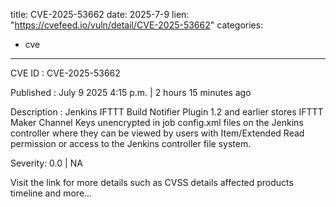  
title: CVE-2025-53662
date: 2025-7-9
lien: "https://cvefeed.io/vuln/detail/CVE-2025-53662"
categories:
  - cve
---

CVE ID : CVE-2025-53662

Published :  July 9
2025
4:15 p.m. | 2 hours
15 minutes ago

Description : Jenkins IFTTT Build Notifier Plugin 1.2 and earlier stores IFTTT Maker Channel Keys unencrypted in job config.xml files on the Jenkins controller
where they can be viewed by users with Item/Extended Read permission or access to the Jenkins controller file system.

Severity: 0.0 | NA

Visit the link for more details
such as CVSS details
affected products
timeline
and more...
